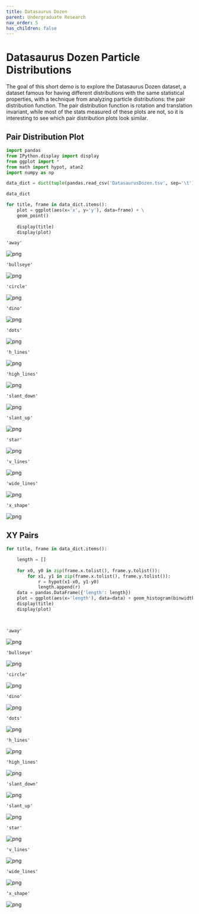 ```yaml
---
title: Datasaurus Dozen
parent: Undergraduate Research
nav_order: 5
has_children: false
---
```



# Datasaurus Dozen Particle Distributions


The goal of this short demo is to explore the Datasaurus Dozen dataset, a dataset famous for having different distributions with the same statistical properties, with a technique from analyzing particle distributions: the pair distribution function. The pair distribution function is rotation and translation invariant, while most of the stats measured of these plots are not, so it is interesting to see which pair distribution plots look similar.


## Pair Distribution Plot


```python
import pandas
from IPython.display import display
from ggplot import *
from math import hypot, atan2
import numpy as np

data_dict = dict(tuple(pandas.read_csv('DatasaurusDozen.tsv', sep='\t').groupby('dataset')))

data_dict

for title, frame in data_dict.items():
    plot = ggplot(aes(x='x', y='y'), data=frame) + \
    geom_point()
    
    display(title)
    display(plot)
```


    'away'



![png](output_1_1.png)






    'bullseye'



![png](output_1_4.png)







    'circle'



![png](output_1_7.png)







    'dino'



![png](output_1_10.png)







    'dots'



![png](output_1_13.png)







    'h_lines'



![png](output_1_16.png)







    'high_lines'



![png](output_1_19.png)







    'slant_down'



![png](output_1_22.png)







    'slant_up'



![png](output_1_25.png)







    'star'



![png](output_1_28.png)







    'v_lines'



![png](output_1_31.png)







    'wide_lines'



![png](output_1_34.png)







    'x_shape'



![png](output_1_37.png)






## XY Pairs


```python
for title, frame in data_dict.items():

    length = []
    
    for x0, y0 in zip(frame.x.tolist(), frame.y.tolist()):
        for x1, y1 in zip(frame.x.tolist(), frame.y.tolist()):
            r = hypot(x1-x0, y1-y0)
            length.append(r)
    data = pandas.DataFrame({'length': length})
    plot = ggplot(aes(x='length'), data=data) + geom_histogram(binwidth=1)
    display(title)
    display(plot)

    
```


    'away'



![png](output_3_1.png)







    'bullseye'



![png](output_3_4.png)







    'circle'



![png](output_3_7.png)







    'dino'



![png](output_3_10.png)







    'dots'



![png](output_3_13.png)







    'h_lines'



![png](output_3_16.png)







    'high_lines'



![png](output_3_19.png)







    'slant_down'



![png](output_3_22.png)







    'slant_up'



![png](output_3_25.png)







    'star'



![png](output_3_28.png)







    'v_lines'



![png](output_3_31.png)







    'wide_lines'



![png](output_3_34.png)







    'x_shape'



![png](output_3_37.png)


